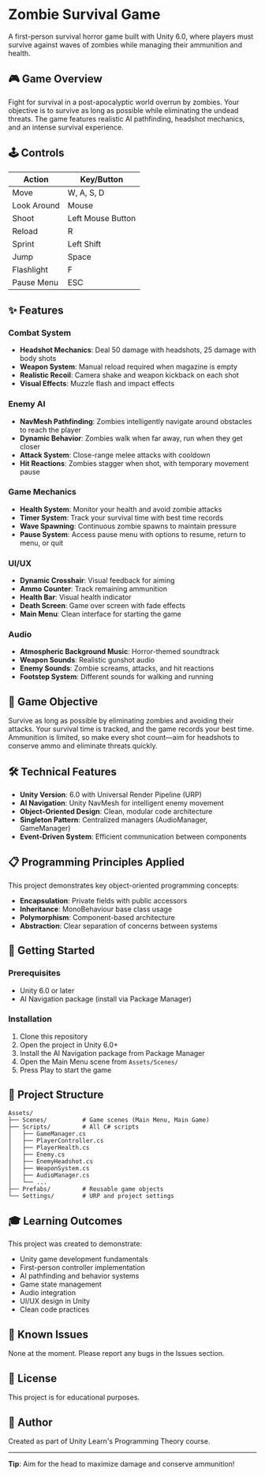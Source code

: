 # Zombie Survival Game

A first-person survival horror game built with Unity 6.0, where players must survive against waves of zombies while managing their ammunition and health.

## 🎮 Game Overview

Fight for survival in a post-apocalyptic world overrun by zombies. Your objective is to survive as long as possible while eliminating the undead threats. The game features realistic AI pathfinding, headshot mechanics, and an intense survival experience.

## 🕹️ Controls

| Action | Key/Button |
|--------|-----------|
| Move | W, A, S, D |
| Look Around | Mouse |
| Shoot | Left Mouse Button |
| Reload | R |
| Sprint | Left Shift |
| Jump | Space |
| Flashlight | F |
| Pause Menu | ESC |

## ✨ Features

### Combat System
- **Headshot Mechanics**: Deal 50 damage with headshots, 25 damage with body shots
- **Weapon System**: Manual reload required when magazine is empty
- **Realistic Recoil**: Camera shake and weapon kickback on each shot
- **Visual Effects**: Muzzle flash and impact effects

### Enemy AI
- **NavMesh Pathfinding**: Zombies intelligently navigate around obstacles to reach the player
- **Dynamic Behavior**: Zombies walk when far away, run when they get closer
- **Attack System**: Close-range melee attacks with cooldown
- **Hit Reactions**: Zombies stagger when shot, with temporary movement pause

### Game Mechanics
- **Health System**: Monitor your health and avoid zombie attacks
- **Timer System**: Track your survival time with best time records
- **Wave Spawning**: Continuous zombie spawns to maintain pressure
- **Pause System**: Access pause menu with options to resume, return to menu, or quit

### UI/UX
- **Dynamic Crosshair**: Visual feedback for aiming
- **Ammo Counter**: Track remaining ammunition
- **Health Bar**: Visual health indicator
- **Death Screen**: Game over screen with fade effects
- **Main Menu**: Clean interface for starting the game

### Audio
- **Atmospheric Background Music**: Horror-themed soundtrack
- **Weapon Sounds**: Realistic gunshot audio
- **Enemy Sounds**: Zombie screams, attacks, and hit reactions
- **Footstep System**: Different sounds for walking and running

## 🎯 Game Objective

Survive as long as possible by eliminating zombies and avoiding their attacks. Your survival time is tracked, and the game records your best time. Ammunition is limited, so make every shot count—aim for headshots to conserve ammo and eliminate threats quickly.

## 🛠️ Technical Features

- **Unity Version**: 6.0 with Universal Render Pipeline (URP)
- **AI Navigation**: Unity NavMesh for intelligent enemy movement
- **Object-Oriented Design**: Clean, modular code architecture
- **Singleton Pattern**: Centralized managers (AudioManager, GameManager)
- **Event-Driven System**: Efficient communication between components

## 📋 Programming Principles Applied

This project demonstrates key object-oriented programming concepts:
- **Encapsulation**: Private fields with public accessors
- **Inheritance**: MonoBehaviour base class usage
- **Polymorphism**: Component-based architecture
- **Abstraction**: Clear separation of concerns between systems

## 🚀 Getting Started

### Prerequisites
- Unity 6.0 or later
- AI Navigation package (install via Package Manager)

### Installation
1. Clone this repository
2. Open the project in Unity 6.0+
3. Install the AI Navigation package from Package Manager
4. Open the Main Menu scene from `Assets/Scenes/`
5. Press Play to start the game

## 📁 Project Structure

```
Assets/
├── Scenes/          # Game scenes (Main Menu, Main Game)
├── Scripts/         # All C# scripts
│   ├── GameManager.cs
│   ├── PlayerController.cs
│   ├── PlayerHealth.cs
│   ├── Enemy.cs
│   ├── EnemyHeadshot.cs
│   ├── WeaponSystem.cs
│   ├── AudioManager.cs
│   └── ...
├── Prefabs/         # Reusable game objects
└── Settings/        # URP and project settings
```

## 🎓 Learning Outcomes

This project was created to demonstrate:
- Unity game development fundamentals
- First-person controller implementation
- AI pathfinding and behavior systems
- Game state management
- Audio integration
- UI/UX design in Unity
- Clean code practices

## 🐛 Known Issues

None at the moment. Please report any bugs in the Issues section.

## 📝 License

This project is for educational purposes.

## 👤 Author

Created as part of Unity Learn's Programming Theory course.

---

**Tip**: Aim for the head to maximize damage and conserve ammunition!
